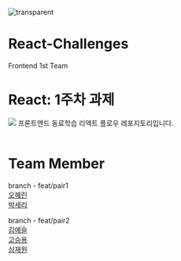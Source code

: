 ![transparent](https://capsule-render.vercel.app/api?type=transparent&fontColor=61DAFB&text=React-Challenges&height=150&fontSize=60&desc=FRONTEND%20TEAM%201t&descAlignY=85&descAlign=70)

# React-Challenges
Frontend 1st Team

React: 1주차 과제
===========================
<img src="https://img.shields.io/badge/React-61DAFB?style=for-the-badge&logo=React&logoColor=white">
프론트엔드 동료학습 리액트 플로우 레포지토리입니다.
<br><br>

Team Member
===========
branch - feat/pair1
<br>
[오혜린](https://github.com/ooherin)
<br>
[박세리](https://github.com/seripar)
<br>

branch - feat/pair2
<br>
[김예슬](https://github.com/yesoryeseul)
<br>
[고승용](https://github.com/seungyonggo)
<br>
[심재원](https://github.com/GrayHound0801)
